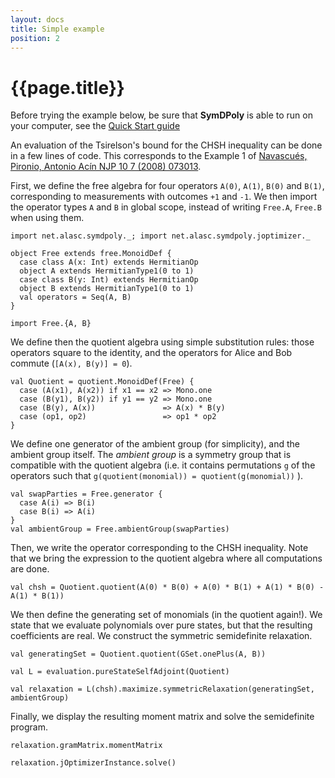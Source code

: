 ```yaml
---
layout: docs
title: Simple example
position: 2
---
```


# {{page.title}}

Before trying the example below, be sure that **SymDPoly** is able to run on your computer, see the [Quick Start guide](quick-start.html)

An evaluation of the Tsirelson's bound for the CHSH inequality can be done in a few lines of code. This corresponds to the Example 1 of [Navascués, Pironio, Antonio Acín NJP 10 7 (2008) 073013](https://doi.org/10.1088/1367-2630/10/7/073013).

First, we define the free algebra for four operators `A(0)`, `A(1)`, `B(0)` and `B(1)`, corresponding to measurements with outcomes `+1` and `-1`. We then import the operator types `A` and `B` in global scope, instead of writing `Free.A`, `Free.B` when using them.
```tut:silent
import net.alasc.symdpoly._; import net.alasc.symdpoly.joptimizer._

object Free extends free.MonoidDef {
  case class A(x: Int) extends HermitianOp
  object A extends HermitianType1(0 to 1)
  case class B(y: Int) extends HermitianOp
  object B extends HermitianType1(0 to 1)
  val operators = Seq(A, B)
}

import Free.{A, B}
```

We define then the quotient algebra using simple substitution rules: those operators square to the identity, and the operators for Alice and Bob commute (`[A(x), B(y)] = 0`).
```tut:silent
val Quotient = quotient.MonoidDef(Free) {
  case (A(x1), A(x2)) if x1 == x2 => Mono.one
  case (B(y1), B(y2)) if y1 == y2 => Mono.one
  case (B(y), A(x))               => A(x) * B(y)
  case (op1, op2)                 => op1 * op2
}
```

We define one generator of the ambient group (for simplicity), and the ambient group itself. The *ambient group* is a symmetry group that is compatible with the quotient algebra (i.e. it contains permutations `g` of the operators such that `g(quotient(monomial)) = quotient(g(monomial))` ).
```tut:silent
val swapParties = Free.generator {
  case A(i) => B(i)
  case B(i) => A(i)
}
val ambientGroup = Free.ambientGroup(swapParties)
```

Then, we write the operator corresponding to the CHSH inequality. Note that we bring the expression to the quotient algebra where all computations are done.

```tut:silent
val chsh = Quotient.quotient(A(0) * B(0) + A(0) * B(1) + A(1) * B(0) - A(1) * B(1))
```

We then define the generating set of monomials (in the quotient again!). We state that we evaluate polynomials over pure states, but that the resulting coefficients are real. We construct the symmetric semidefinite relaxation.
```tut:silent
val generatingSet = Quotient.quotient(GSet.onePlus(A, B))

val L = evaluation.pureStateSelfAdjoint(Quotient)

val relaxation = L(chsh).maximize.symmetricRelaxation(generatingSet, ambientGroup)
```

Finally, we display the resulting moment matrix and solve the semidefinite program.
```tut
relaxation.gramMatrix.momentMatrix

relaxation.jOptimizerInstance.solve()
```
